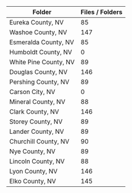 | Folder                |   Files / Folders |
|-----------------------|-------------------|
| Eureka County, NV     |                85 |
| Washoe County, NV     |               147 |
| Esmeralda County, NV  |                85 |
| Humboldt County, NV   |                 0 |
| White Pine County, NV |                89 |
| Douglas County, NV    |               146 |
| Pershing County, NV   |                89 |
| Carson City, NV       |                 0 |
| Mineral County, NV    |                88 |
| Clark County, NV      |               146 |
| Storey County, NV     |                89 |
| Lander County, NV     |                89 |
| Churchill County, NV  |                90 |
| Nye County, NV        |                89 |
| Lincoln County, NV    |                88 |
| Lyon County, NV       |               146 |
| Elko County, NV       |               145 |